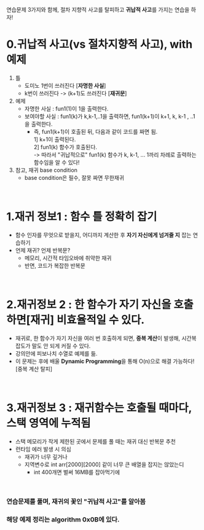 연습문제 3가지와 함께, 절차 지향적 사고를 탈피하고 **귀납적 사고**를 가지는 연습을 하자!

0.귀납적 사고(vs 절차지향적 사고),  with 예제
====
  1. 틀
       - 도미노 1번이 쓰러진다 [**자명한 사실**]
       - k번이 쓰러진다 -> (k+1)도 쓰러진다 [**재귀문**]
  2. 예제
       - 자명한 사실 : fun1(1)이 1을 출력한다.
       - 보여야할 사실 : fun1(k)가 k,k-1,..1을 출력하면, fun1(k+1)이 k+1, k, k-1 , ..1을 출력한다.</br>
           - 즉, fun1(k+1)이 호출된 뒤, 다음과 같이 코드를 짜면 됨. </br>
               1] k+1이 출력된다.</br>
               2] fun1(k) 함수가 호출된다. </br>
              -> 따라서 "귀납적으로" fun1(k) 함수가 k, k-1, ... 1까리 차례로 출력하는 함수임을 알 수 있다!
  3. 참고, 재귀 base condition
       - base condition은 필수, 잘못 짜면 무한재귀
</br>
             
1.재귀 정보1 : 함수 틀 정확히 잡기
====
  - 함수 인자를 무엇으로 받을지, 어디까지 계산한 후 **자기 자신에게 넘겨줄 지** 잡는 연습하기
  - 언제 재귀? 언제 반복문?
      - 메모리, 시간적 타임오바에 취약한 재귀
      - 반면, 코드가 복잡한 반복문
</br>

2.재귀정보 2 : 한 함수가 자기 자신을 호출하면[재귀] 비효율적일 수 있다.
===
  - 재귀로, 한 함수가 자기 자신을 여러 번 호출하게 되면, **중복 계산**이 발생해, 시간복잡도가 말도 안 되게 커질 수 있다.
  - 강의안에 피보나치 수열로 예제를 듦.
  - 이 문제는 후에 배울 **Dynamic Programming**을 통해 O(n)으로 해결 가능하다! [중복 계산 탈피]

</br>

3.재귀정보 3 : 재귀함수는 호출될 때마다, 스택 영역에 누적됨
====
  - 스택 메모리가 작게 제한된 곳에서 문제를 풀 때는 재귀 대신 반복문 추천
  - 런타임 에러 발생 시 의심
      - 재귀가 너무 깊거나
      - 지역변수로 int arr[2000][2000] 같이 너무 큰 배열을 잡지는 않았는디
          - int 400개면 벌써 16MB를 잡아먹기에
</br>

### 연습문제를 풀며, 재귀의 꽃인 "귀납적 사고"를 알아봄
### 해당 예제 정리는 algorithm 0x0B에 있다.

